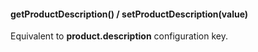 
#### getProductDescription() / setProductDescription(value)

Equivalent to __product.description__ configuration key.
